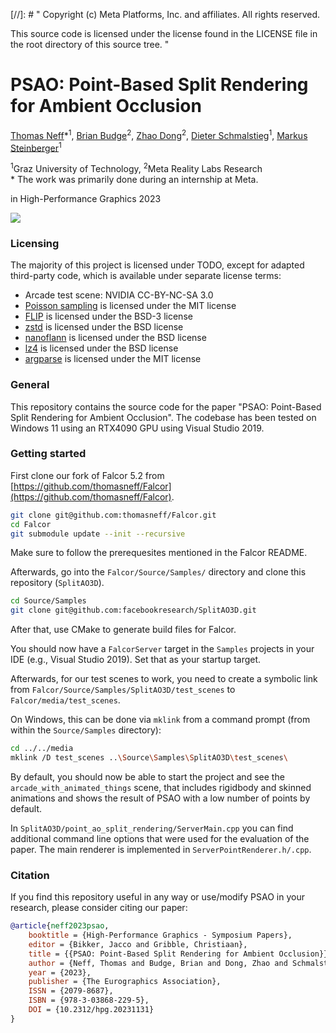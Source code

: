 [//]: # "
Copyright (c) Meta Platforms, Inc. and affiliates.
All rights reserved.

This source code is licensed under the license found in the
LICENSE file in the root directory of this source tree.
"

# PSAO: Point-Based Split Rendering for Ambient Occlusion
 [Thomas Neff](https://thomasneff.github.io/)\*<sup>1</sup>,
 [Brian Budge](https://scholar.google.com/citations?user=z67HnEwAAAAJ&hl=en)<sup>2</sup>,
 [Zhao Dong](http://flycooler.com/)<sup>2</sup>,
 [Dieter Schmalstieg](http://dieterschmalstieg.me/)<sup>1</sup>,
 [Markus Steinberger](https://www.markussteinberger.net/)<sup>1</sup>

 <sup>1</sup>Graz University of Technology, <sup>2</sup>Meta Reality Labs Research  
  \* The work was primarily done during an internship at Meta.
  
in High-Performance Graphics 2023

<img src='psao_teaser.png'/>

### Licensing
The majority of this project is licensed under TODO, except for adapted third-party code, which is available under separate license terms:

* Arcade test scene: NVIDIA CC-BY-NC-SA 3.0
* [Poisson sampling](https://github.com/cemyuksel/cyCodeBase/blob/master/LICENSE) is licensed under the MIT license 
* [FLIP](https://github.com/NVlabs/flip) is licensed under the BSD-3 license
* [zstd](https://github.com/facebook/zstd/blob/dev/LICENSE) is licensed under the BSD license
* [nanoflann](https://github.com/jlblancoc/nanoflann/blob/master/COPYING) is licensed under the BSD license
* [lz4](https://github.com/lz4/lz4/blob/dev/LICENSE) is licensed under the BSD license
* [argparse](https://github.com/p-ranav/argparse) is licensed under the MIT license

### General
This repository contains the source code for the paper "PSAO: Point-Based Split Rendering for Ambient Occlusion".
The codebase has been tested on Windows 11 using an RTX4090 GPU using Visual Studio 2019.

### Getting started

First clone our fork of Falcor 5.2 from [https://github.com/thomasneff/Falcor](https://github.com/thomasneff/Falcor).
```bash
git clone git@github.com:thomasneff/Falcor.git
cd Falcor
git submodule update --init --recursive
```

Make sure to follow the prerequesites mentioned in the Falcor README. 

Afterwards, go into the `Falcor/Source/Samples/` directory and clone this repository (`SplitAO3D`). 

```bash
cd Source/Samples
git clone git@github.com:facebookresearch/SplitAO3D.git
```

After that, use CMake to generate build files for Falcor.

You should now have a `FalcorServer` target in the `Samples` projects in your IDE (e.g., Visual Studio 2019). 
Set that as your startup target. 

Afterwards, for our test scenes to work, you need to create a symbolic link from `Falcor/Source/Samples/SplitAO3D/test_scenes` to `Falcor/media/test_scenes`.

On Windows, this can be done via `mklink` from a command prompt (from within the `Source/Samples` directory):

```bash
cd ../../media
mklink /D test_scenes ..\Source\Samples\SplitAO3D\test_scenes\
```

By default, you should now be able to start the project and see the `arcade_with_animated_things` scene, that includes rigidbody and skinned animations and shows the result of PSAO with a low number of points by default.

In `SplitAO3D/point_ao_split_rendering/ServerMain.cpp` you can find additional command line options that were used for the evaluation of the paper. 
The main renderer is implemented in `ServerPointRenderer.h/.cpp`.

### Citation

If you find this repository useful in any way or use/modify PSAO in your research, please consider citing our paper:


```bibtex
@article{neff2023psao,
	booktitle = {High-Performance Graphics - Symposium Papers},
	editor = {Bikker, Jacco and Gribble, Christiaan},
	title = {{PSAO: Point-Based Split Rendering for Ambient Occlusion}},
	author = {Neff, Thomas and Budge, Brian and Dong, Zhao and Schmalstieg, Dieter and Steinberger, Markus},
	year = {2023},
	publisher = {The Eurographics Association},
	ISSN = {2079-8687},
	ISBN = {978-3-03868-229-5},
	DOI = {10.2312/hpg.20231131}
}
```

